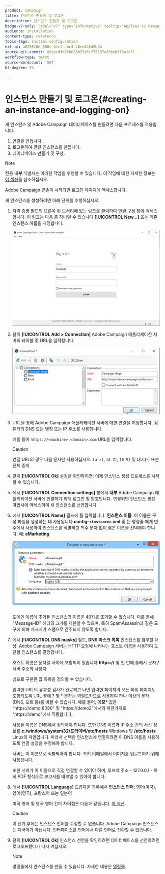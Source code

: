```yaml
---
product: campaign
title: 인스턴스 만들기 및 로그온
description: 인스턴스 만들기 및 로그온
badge-v7-only: label="v7" type="Informative" tooltip="Applies to Campaign Classic v7 only"
audience: installation
content-type: reference
topic-tags: initial-configuration
exl-id: a025026e-688e-4ec1-abc4-40ee040d2b3b
source-git-commit: 8debcd3d8fb883b3316cf75187a86bebf15a1d31
workflow-type: tm+mt
source-wordcount: '587'
ht-degree: 5%

---
```


# 인스턴스 만들기 및 로그온{#creating-an-instance-and-logging-on}



새 인스턴스 및 Adobe Campaign 데이터베이스를 만들려면 다음 프로세스를 적용합니다.

1. 연결을 만듭니다 .
1. 로그온하여 관련 인스턴스를 만듭니다.
1. 데이터베이스 만들기 및 구성.

>[!NOTE]
>
>전용 **내부** 식별자는 이러한 작업을 수행할 수 있습니다. 이 작업에 대한 자세한 정보는 [이 섹션](../../installation/using/configuring-campaign-server.md#internal-identifier)을 참조하십시오.

Adobe Campaign 콘솔이 시작되면 로그인 페이지에 액세스합니다.

새 인스턴스를 생성하려면 아래 단계를 수행하십시오.

1. 자격 증명 필드의 오른쪽 위 모서리에 있는 링크를 클릭하여 연결 구성 창에 액세스합니다. 이 링크는 다음 중 하나일 수 있습니다 **[!UICONTROL New...]** 또는 기존 인스턴스 이름을 지정합니다.

   ![](assets/s_ncs_install_define_connection_01.png)

1. 클릭 **[!UICONTROL Add > Connection]** Adobe Campaign 애플리케이션 서버의 레이블 및 URL을 입력합니다.

   ![](assets/s_ncs_install_define_connection_02.png)

1. URL을 통해 Adobe Campaign 애플리케이션 서버에 대한 연결을 지정합니다. 컴퓨터의 DNS 또는 별칭 또는 IP 주소를 사용합니다.

   예를 들어 `https://<machine>.<domain>.com` URL을 입력합니다.

   >[!CAUTION]
   >
   >연결 URL의 경우 다음 문자만 사용하십시오. `[a-z]`, `[A-Z]`, `[0-9]` 및 대시(-) 또는 전체 중지.

1. 클릭 **[!UICONTROL Ok]** 설정을 확인하려면: 이제 인스턴스 생성 프로세스를 시작할 수 있습니다.
1. 에서 **[!UICONTROL Connection settings]** 창에서 **내부** Adobe Campaign 애플리케이션 서버에 연결하기 위해 로그인 및 암호입니다. 연결되면 인스턴스 생성 마법사에 액세스하여 새 인스턴스를 선언합니다
1. 에서 **[!UICONTROL Name]** 필드에 를 입력합니다. **인스턴스 이름**. 이 이름은 구성 파일을 생성하는 데 사용됩니다 **config-`<instance>`.xml** 및 는 명령줄 매개 변수에서 사용하여 인스턴스를 식별하고 특수 문자 없이 짧은 이름을 선택해야 합니다. 예: **eMarketing**.

   ![](assets/s_ncs_install_create_instance.png)

   도메인 이름에 추가된 인스턴스의 이름은 40자를 초과할 수 없습니다. 이를 통해 &quot;Message-ID&quot; 헤더의 크기를 제한할 수 있으며, 특히 SpamAssassin과 같은 도구에 의해 메시지가 스팸으로 간주되지 않도록 합니다.

1. 에서 **[!UICONTROL DNS masks]** 필드, **DNS 마스크 목록** 인스턴스를 첨부할 대상. Adobe Campaign 서버는 HTTP 요청에 나타나는 호스트 이름을 사용하여 도달할 인스턴스를 결정합니다.

   호스트 이름은 문자열 사이에 포함되어 있습니다 **https://** 및 첫 번째 슬래시 문자 **/** 서버 주소의 사용자

   쉼표로 구분된 값 목록을 정의할 수 있습니다.

   입력한 URL의 유효성 검사가 완료되고 나면 입력한 페이지의 모든 하위 페이지도 포함되도록 URL 끝에 ? 및 &#42; 문자는 와일드카드로 사용하여 하나 이상의 문자(DNS, 포트 등)를 바꿀 수 있습니다. 예를 들어, **데모&#42;** 값은 &quot;https://demo:8080&quot; 및 &quot;https://demo2&quot;에서와 마찬가지로 &quot;https://demo&quot;에서 작동합니다.

   사용된 이름은 DNS에서 정의해야 합니다. 또한 DNS 이름과 IP 주소 간의 서신 정보를 **c:/windows/system32/드라이버/etc/hosts** Windows 및 **/etc/hosts** Linux의 파일입니다. 따라서 선택한 인스턴스에 연결하려면 이 DNS 이름을 사용하도록 연결 설정을 수정해야 합니다.

   서버는 이 이름으로 식별되어야 합니다. 특히 이메일에서 이미지를 업로드하기 위해 사용됩니다.

   또한 서버가 이 이름으로 직접 연결할 수 있어야 하며, 루프백 주소 - 127.0.0.1 - 특히 PDF 형식으로 보고서를 내보낼 수 있어야 합니다.

1. 에서 **[!UICONTROL Language]** 드롭다운 목록에서 **인스턴스 언어**: 영어(미국), 영어(영국), 프랑스어 또는 일본어

   미국 영어 및 영국 영어 간의 차이점은 다음과 같습니다. [이 섹션](../../platform/using/adobe-campaign-workspace.md#date-and-time).

   >[!CAUTION]
   >
   >이 단계 후에는 인스턴스 언어를 수정할 수 없습니다. Adobe Campaign 인스턴스는 다국어가 아닙니다. 인터페이스를 언어에서 다른 언어로 전환할 수 없습니다.

1. 클릭 **[!UICONTROL Ok]** 인스턴스 선언을 확인하려면 데이터베이스를 선언하려면 로그오프했다가 다시 켜십시오.

   >[!NOTE]
   >
   >명령줄에서 인스턴스를 만들 수 있습니다. 자세한 내용은 [명령줄](../../installation/using/command-lines.md).
